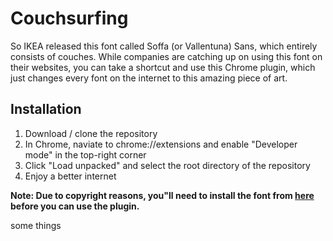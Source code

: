 # Couchsurfing
So IKEA released this font called Soffa (or Vallentuna) Sans, which entirely consists of couches. While companies are catching up on using this font on their websites, you can take a shortcut and use this Chrome plugin, which just changes every font on the internet to this amazing piece of art.

## Installation

1. Download / clone the repository
1. In Chrome, naviate to chrome://extensions and enable "Developer mode" in the top-right corner
1. Click "Load unpacked" and select the root directory of the repository
1. Enjoy a better internet

**Note: Due to copyright reasons, you"ll need to install the font from [here](https://rabbitholetestorch001.blob.core.windows.net/plugins/SOFFA-VALLENTUNA/IKEA-SOFFA-VALLENTUNA-Sans.zip) before you can use the plugin.**

some things
